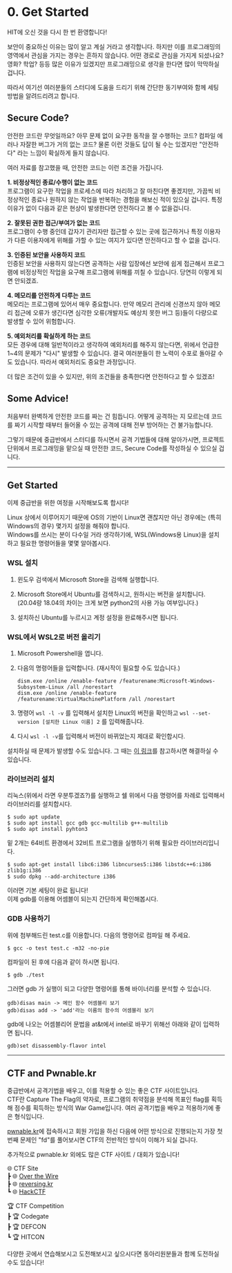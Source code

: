 # 0.  Get Started
HIT에 오신 것을 다시 한 번 환영합니다!

보안이 중요하신 이유는 많이 알고 계실 거라고 생각합니다. 하지만 이를 프로그래밍의 영역에서 관심을 가지는 경우는 흔하지 않습니다. 어떤 경로로 관심을 가지게 되셨나요? 영화? 학업? 등등 많은 이유가 있겠지만 프로그래밍으로 생각을 한다면 많이 막막하실 겁니다.

따라서 여기선 여러분들의 스터디에 도움을 드리기 위해 간단한 동기부여와 함께 세팅 방법을 알려드리려고 합니다.

## Secure Code?
안전한 코드란 무엇일까요? 아무 문제 없이 요구한 동작을 잘 수행하는 코드? 컴파일 에러나 자잘한 버그가 거의 없는 코드? 물론 이런 것들도 답이 될 수는 있겠지만 "안전하다" 라는 느낌이 확실하게 들지 않습니다.

여러 자료를 참고했을 때, 안전한 코드는 이런 조건을 가집니다.

__1. 비정상적인 종료/수행이 없는 코드__  
프로그램이 요구한 작업을 프로세스에 따라 처리하고 잘 마친다면 좋겠지만, 가끔씩 비정상적인 종료나 원하지 않는 작업을 반복하는 경험을 해보신 적이 있으실 겁니다. 특정 이유가 없이 다음과 같은 현상이 발생한다면 안전하다고 볼 수 없을겁니다.

__2. 잘못된 권한 접근/부여가 없는 코드__  
프로그램이 수행 중인데 갑자기 관리자만 접근할 수 있는 곳에 접근하거나 특정 이용자가 다른 이용자에게 위해를 가할 수 있는 여지가 있다면 안전하다고 할 수 없을 겁니다.

__3. 인증된 보안을 사용하지 코드__  
인증된 보안을 사용하지 않는다면 공격하는 사람 입장에선 보안에 쉽게 접근해서 프로그램에 비정상적인 작업을 요구해 프로그램에 위해를 끼칠 수 있습니다. 당연히 이렇게 되면 안되겠죠.

__4. 메모리를 안전하게 다루는 코드__  
메모리는 프로그램에 있어서 매우 중요합니다. 만약 메모리 관리에 신경쓰지 않아 메모리 접근에 오류가 생긴다면 심각한 오류(개발자도 예상치 못한 버그 등)들이 다량으로 발생할 수 있어 위험합니다.

__5. 예외처리를 확실하게 하는 코드__  
모든 경우에 대해 일반적이라고 생각하여 예외처리를 해주지 않는다면, 위에서 언급한 1~4의 문제가 "다시" 발생할 수 있습니다. 결국 여러분들이 한 노력이 수포로 돌아갈 수도 있습니다. 따라서 예외처리도 중요한 과정입니다.

더 많은 조건이 있을 수 있지만, 위의 조건들을 충족한다면 안전하다고 할 수 있겠죠!

## Some Advice!  
처음부터 완벽하게 안전한 코드를 짜는 건 힘듭니다. 어떻게 공격하는 지 모르는데 코드를 짜기 시작할 때부터 들어올 수 있는 공격에 대해 전부 방어하는 건 불가능합니다. 

그렇기 때문에 중급반에서 스터디를 하시면서 공격 기법들에 대해 알아가시면, 프로젝트 단위에서 프로그래밍을 맡으실 때 안전한 코드, Secure Code를 작성하실 수 있으실 겁니다.

----

## Get Started  
이제 중급반을 위한 여정을 시작해보도록 합시다!  

Linux 상에서 이루어지기 때문에 OS의 기반이 Linux면 괜찮지만 아닌 경우에는 (특히 Windows의 경우) 몇가지 설정을 해줘야 합니다.  
Windows를 쓰시는 분이 다수일 거라 생각하기에, WSL(Windows용 Linux)을 설치하고 필요한 명령어들을 몇몇 알아봅시다.

### WSL 설치
1. 윈도우 검색에서 Microsoft Store을 검색해 실행합니다.

2. Microsoft Store에서 Ubuntu를 검색하시고, 원하시는 버전을 설치합니다. (20.04랑 18.04의 차이는 크게 보면 python2의 사용 가능 여부입니다.)

3. 설치하신 Ubuntu를 누르시고 계정 설정을 완료해주시면 됩니다.

### WSL에서 WSL2로 버전 올리기
1. Microsoft Powershell을 엽니다.

2. 다음의 명령어들을 입력합니다. (재시작이 필요할 수도 있습니다.)
    ```
    dism.exe /online /enable-feature /featurename:Microsoft-Windows-Subsystem-Linux /all /norestart
    dism.exe /online /enable-feature /featurename:VirtualMachinePlatform /all /norestart
    ```
3. 명령어 ```wsl -l -v``` 를 입력해서 설치한 Linux의 버전을 확인하고 ```wsl --set-version [설치한 Linux 이름] 2``` 를 입력해줍니다.

4. 다시 ```wsl -l -v```를 입력해서 버전이 바뀌었는지 제대로 확인합시다.

설치하실 때 문제가 발생할 수도 있습니다. 그 때는 [이 링크](https://engpro.tistory.com/9)를 참고하시면 해결하실 수 있습니다.

### 라이브러리 설치
리눅스(위에서 라면 우분투겠죠?)를 실행하고 쉘 위에서 다음 명령어를 차례로 입력해서 라이브러리를 설치합시다.
```
$ sudo apt update
$ sudo apt install gcc gdb gcc-multilib g++-multilib
$ sudo apt install pyhton3
```
밑 2개는 64비트 환경에서 32비트 프로그램을 실행하기 위해 필요한 라이브러리입니다.
```
$ sudo apt-get install libc6:i386 libncurses5:i386 libstdc++6:i386 zlib1g:i386
$ sudo dpkg --add-architecture i386
```
이러면 기본 세팅이 완료 됩니다!  
이제 gdb를 이용해 어셈블이 되는지 간단하게 확인해봅시다.

### GDB 사용하기
위에 첨부해드린 test.c를 이용합니다. 다음의 명령어로 컴파일 해 주세요.
```
$ gcc -o test test.c -m32 -no-pie
```
컴파일이 된 후에 다음과 같이 하시면 됩니다.
```
$ gdb ./test
```
그러면 gdb 가 실행이 되고 다양한 명령어를 통해 바이너리를 분석할 수 있습니다.
```
gdb)disas main -> 메인 함수 어셈블리 보기
gdb)disas add -> 'add'라는 이름의 함수의 어셈블리 보기
```
gdb에 나오는 어셈블리어 문법을 at&t에서 intel로 바꾸기 위해선 아래와 같이 입력하면 됩니다.
```
gdb)set disassembly-flavor intel
```
----
## CTF and Pwnable.kr
중급반에서 공격기법을 배우고, 이를 적용할 수 있는 좋은 CTF 사이트입니다.  
CTF란 Capture The Flag의 약자로, 프로그램의 취약점을 분석해 목표인 flag를 획득해 점수를 획득하는 방식의 War Game입니다. 여러 공격기법을 배우고 적용하기에 좋은 형식입니다.

[pwnable.kr](https://pwnable.kr)에 접속하시고 회원 가입을 하신 다음에 어떤 방식으로 진행되는지 가장 첫번째 문제인 "fd"를 풀어보시면 CTF의 전반적인 방식이 이해가 되실 겁니다.

추가적으로 pwnable.kr 외에도 많은 CTF 사이트 / 대회가 있습니다!  

🌐 CTF Site  
┣ 🌐  [Over the Wire](https://overthewire.org/wargames/)  
┣ 🌐  [reversing.kr](http://reversing.kr)  
┗ 🌐  [HackCTF](https://ctf.j0n9hyun.xyz/)  

🏆 CTF Competition  
┣ 🏆  Codegate  
┣ 🏆  DEFCON  
┗ 🏆  HITCON  

다양한 곳에서 연습해보시고 도전해보시고 싶으시다면 동아리원분들과 함께 도전하실 수도 있습니다!
